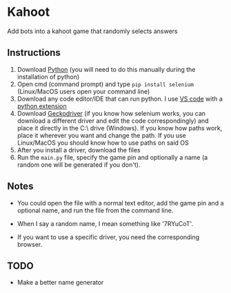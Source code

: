 # Kahoot
Add bots into a kahoot game that randomly selects answers  

Instructions
------------------------------------------  
   1.  Download [Python](https://www.python.org/downloads/) (you will need to do this manually during the installation of python)
   2.  Open cmd (command prompt) and type `pip install selenium` (Linux/MacOS users open your command line)
   3.  Download any code editor/IDE that can run python. I use [VS code](https://code.visualstudio.com/) with a [python extension](https://code.visualstudio.com/docs/languages/python)  
   4.  Download [Geckodriver](https://github.com/mozilla/geckodriver/releases) (if you know how selenium works, you can download a different driver and edit the code correspondingly) and place it directly in the C:\ drive (Windows). If you know how paths work, place it wherever you want and change the path. If you use Linux/MacOS you should know how to use paths on said OS
   5.  After you install a driver, download the files
   8.  Run the `main.py` file, specify the game pin and optionally a name (a random one will be generated if you don't). 

Notes
------------------------------------------  

 - You could open the file with a normal text editor, add the game pin and a optional name, and run the file from the command line.

 - When I say a random name, I mean something like '7RYuCoT'.

 - If you want to use a specific driver, you need the corresponding browser.


TODO
------------------------------------------

 - Make a better name generator
